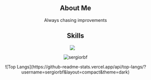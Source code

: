 <h2 align="center">About Me </h2>
 <p align="center"> Always chasing improvements </p>
    

<h2 align="center">Skills </h2>

<div align="center">
  <a href="https://skillicons.dev" style="display: inline-block; margin-right: 20px;">
    <img src="https://skillicons.dev/icons?i=angular,react,ts,js,cs,go,mysql" />
  </a>
</div>

<p></p>

<p align="center">
  <img align="center" src="https://github-readme-streak-stats.herokuapp.com/?user=sergiorbf&theme=gruvbox" alt="sergiorbf" />
</p>

<div align="center">
![Top Langs](https://github-readme-stats.vercel.app/api/top-langs/?username=sergiorbf&layout=compact&theme=dark) 
</div>
